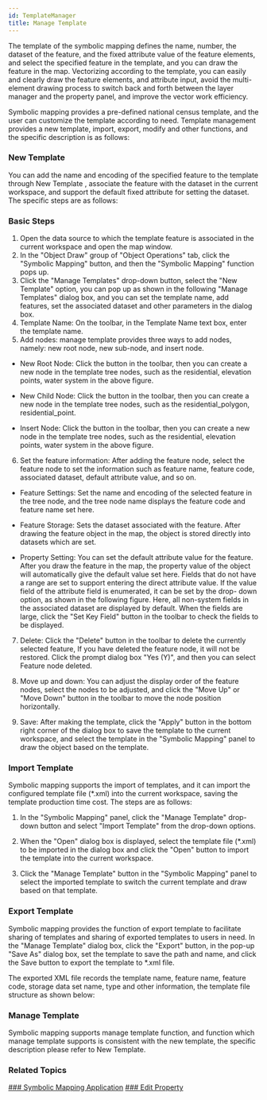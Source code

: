 ```yaml
---
id: TemplateManager
title: Manage Template
---
```

The template of the symbolic mapping defines the name, number, the dataset
of the feature, and the fixed attribute value of the feature elements, and
select the specified feature in the template, and you can draw the feature in
the map. Vectorizing according to the template, you can easily and clearly
draw the feature elements, and attribute input, avoid the multi-element
drawing process to switch back and forth between the layer manager and the 
property panel, and improve the vector work efficiency.

Symbolic mapping provides a pre-defined national census template, and the
user can customize the template according to need. Template management
provides a new template, import, export, modify and other functions, and the
specific description is as follows:

### New Template

You can add the name and encoding of the specified feature to the template
through New Template , associate the feature with the dataset in the current
workspace, and support the default fixed attribute for setting the dataset.
The specific steps are as follows:

### Basic Steps


1. Open the data source to which the template feature is associated in the current workspace and open the map window.
2. In the "Object Draw" group of "Object Operations" tab, click the "Symbolic Mapping" button, and then the "Symbolic Mapping" function pops up.
3. Click the "Manage Templates" drop-down button, select the "New
Template" option, you can pop up as shown in the following "Manage Templates"
dialog box, and you can set the template name, add features, set the
associated dataset and other parameters in the dialog box.
4. Template Name: On the toolbar, in the Template Name text box, enter
the template name.
5. Add nodes: manage template provides three ways to add nodes, namely:
new root node, new sub-node, and insert node.
* New Root Node: Click the button in the toolbar, then you can create a new node in the template tree nodes, such as the residential, elevation points, water system in the above figure.

* New Child Node: Click the button in the toolbar, then you can create a new node in the template tree nodes, such as the residential_polygon, residential_point.

* Insert Node: Click the button in the toolbar, then you can create a new node in the template tree nodes, such as the residential, elevation points, water system in the above figure.

6. Set the feature information: After adding the feature node, select the feature node to set the information such as feature name, feature code, associated dataset, default attribute value, and so on.

* Feature Settings: Set the name and encoding of the selected feature in the tree node, and the tree node name displays the feature code and feature name set here.

* Feature Storage: Sets the dataset associated with the feature. After drawing the feature object in the map, the object is stored directly into datasets which are set.

* Property Setting: You can set the default attribute value for the
feature. After you draw the feature in the map, the property value of the
object will automatically give the default value set here. Fields that do not
have a range are set to support entering the direct attribute value. If the
value field of the attribute field is enumerated, it can be set by the drop-
down option, as shown in the following figure. Here, all non-system fields in
the associated dataset are displayed by default. When the fields are large,
click the "Set Key Field" button in the toolbar to check
the fields to be displayed.

7. Delete: Click the "Delete" button in the toolbar to delete the
currently selected feature, If you have deleted the feature node, it will not
be restored. Click the prompt dialog box "Yes (Y)", and then you can select
Feature node deleted.

8. Move up and down: You can adjust the display order of the feature
nodes, select the nodes to be adjusted, and click the "Move Up" or "Move Down"
button in the toolbar to move the node position horizontally.

9. Save: After making the template, click the "Apply" button in the
bottom right corner of the dialog box to save the template to the current
workspace, and select the template in the "Symbolic Mapping" panel to draw the
object based on the template.

 ### Import Template

Symbolic mapping supports the import of templates, and it can import the
configured template file (*.xml) into the current workspace, saving the
template production time cost. The steps are as follows:

1. In the "Symbolic Mapping" panel, click the "Manage Template" drop-
down button and select "Import Template" from the drop-down options.

2. When the "Open" dialog box is displayed, select the template file
(*.xml) to be imported in the dialog box and click the "Open" button to import
the template into the current workspace.

3. Click the "Manage Template" button in the "Symbolic Mapping" panel to
select the imported template to switch the current template and draw based on
that template.

### Export Template

Symbolic mapping provides the function of export template to facilitate
sharing of templates and sharing of exported templates to users in need. In
the "Manage Template" dialog box, click the "Export" button, in the pop-up
"Save As" dialog box, set the template to save the path and name, and click
the Save button to export the template to *.xml file.

The exported XML file records the template name, feature name, feature code,
storage data set name, type and other information, the template file structure
as shown below:

### Manage Template

Symbolic mapping supports manage template function, and function which
manage template supports is consistent with the new template, the specific
description please refer to New Template.

###  Related Topics

[### Symbolic Mapping Application](SymbolicMappingExample)
[### Edit Property](SymbolicMappingPropertySettings)
